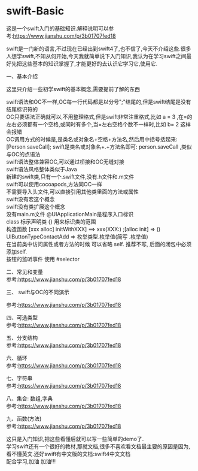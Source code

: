 # swift-Basic
这是一个swift入门的基础知识.解释说明可以参考:https://www.jianshu.com/p/3b01707fed18

swift是一门新的语言,不过现在已经出到swift4了,也不信了,今天不介绍这些.很多人想学swift,不知从何开始,今天我就简单说下入门知识,我认为在学习swift之间最好先把这些基本的知识掌握了,才能更好的去认识它学习它,使用它.

一、基本介绍

这里只介绍一些初学swift的基本概念,需要提前了解的东西

swift语法和OC不一样,OC每一行代码都是以分号";"结尾的,但是swift结尾是没有结尾标识符的   
OC只要语法正确就可以,不用整理格式,但是swift非常注重格式,比如 a = 3 ,在=的左右必须都有一个空格,或同时有多个,当=左右空格个数不一样时,比如 b= 2 这样会报错  
OC调用方式的时候是,是类名或对象名+空格+方法名,然后用中括号括起来:[Person saveCall]; swift是类名或对象名+.+方法名即可: person.saveCall ,类似与OC的点语法  
swift语法整体兼容OC,可以通过桥接和OC无缝对接  
swift语法风格整体类似于Java  
新建的swift类,只有一个.swift文件,没有.h文件和.m文件   
swift可以使用cocoapods,方法同OC一样   
不需要导入头文件,可以直接引用其他类里面的方法或属性   
swift没有宏这个概念   
swift没有类扩展这个概念  
没有main.m文件 @UIApplicationMain是程序入口标识   
class 标示声明类 {} 用来标识类的范围   
构造函数 [xxx alloc] initWithXXX] ==> xxx(XXX:) ;[alloc init] => ()   
UIButtonTypeContactAdd => 枚举类型.枚举值(简写 .枚举值)   
在当前类中访问属性或者方法的时候 可以省略 self. 推荐不写, 后面的闭包中必须添加self.   
按钮的监听事件 使用 #selector   

二、常见和变量  
参考:https://www.jianshu.com/p/3b01707fed18  

三、 swift与OC的不同演示 

参考:https://www.jianshu.com/p/3b01707fed18     

四、可选类型  
参考:https://www.jianshu.com/p/3b01707fed18  

五、分支结构   
参考:https://www.jianshu.com/p/3b01707fed18  

六、循环   
参考:https://www.jianshu.com/p/3b01707fed18  

七、字符串  
参考:https://www.jianshu.com/p/3b01707fed18  

八、集合: 数组,字典  
参考:https://www.jianshu.com/p/3b01707fed18  

九、函数(方法)  
参考:https://www.jianshu.com/p/3b01707fed18  

这只是入门知识,把这些看懂后就可以写一些简单的demo了.   
学习swift还有一个很好的教材,那就文档,很多不喜欢看文档最主要的原因是因为,看不懂英文.还好swift有中文版的文档:swift4中文文档   
配合学习,加油 加油!!!   









